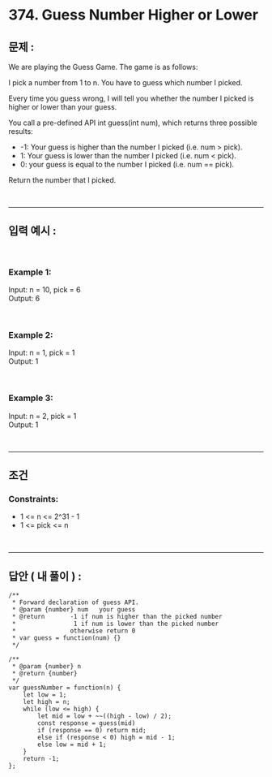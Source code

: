 # 374. Guess Number Higher or Lower

## 문제 :

We are playing the Guess Game. The game is as follows:

I pick a number from 1 to n. You have to guess which number I picked.

Every time you guess wrong, I will tell you whether the number I picked is higher or lower than your guess.

You call a pre-defined API int guess(int num), which returns three possible results:

- -1: Your guess is higher than the number I picked (i.e. num > pick).
- 1: Your guess is lower than the number I picked (i.e. num < pick).
- 0: your guess is equal to the number I picked (i.e. num == pick).

Return the number that I picked.

<br/>

---

## 입력 예시 :

<br/>

### Example 1:

Input: n = 10, pick = 6
<br/>
Output: 6

<br/>

### Example 2:

Input: n = 1, pick = 1
<br/>
Output: 1

<br/>

### Example 3:

Input: n = 2, pick = 1
<br/>
Output: 1

<br/>

---

## 조건

### Constraints:

- 1 <= n <= 2^31 - 1
- 1 <= pick <= n

<br/>

---

## 답안 ( 내 풀이 ) :

```
/**
 * Forward declaration of guess API.
 * @param {number} num   your guess
 * @return 	     -1 if num is higher than the picked number
 *			      1 if num is lower than the picked number
 *               otherwise return 0
 * var guess = function(num) {}
 */

/**
 * @param {number} n
 * @return {number}
 */
var guessNumber = function(n) {
    let low = 1;
    let high = n;
    while (low <= high) {
        let mid = low + ~~((high - low) / 2);
        const response = guess(mid)
        if (response == 0) return mid;
        else if (response < 0) high = mid - 1;
        else low = mid + 1;
    }
    return -1;
};
```
